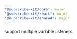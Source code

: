 ```yaml
---
'@subscribe-kit/core': major
'@subscribe-kit/react': major
'@subscribe-kit/shared': major
---
```


support multiple variable listeners
